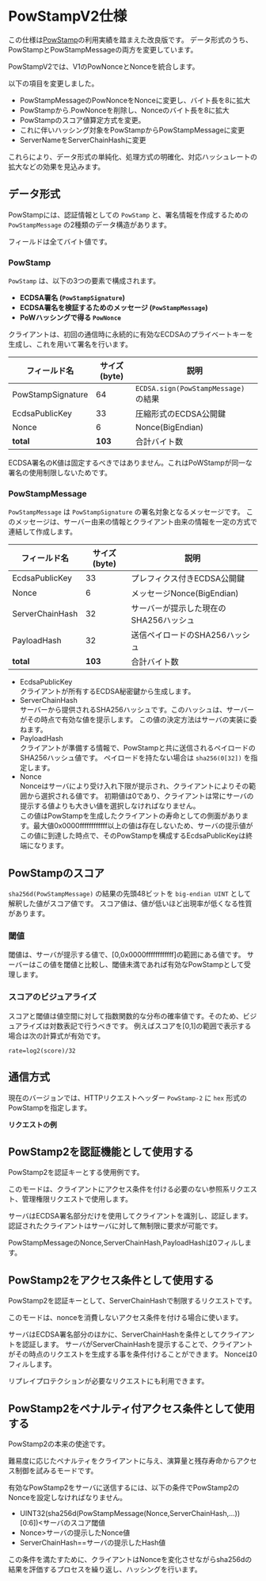 # PowStampV2仕様

この仕様は[PowStamp](./powstamp.md)の利用実績を踏まえた改良版です。
データ形式のうち、PowStampとPowStampMessageの両方を変更しています。

PowStampV2では、V1のPowNonceとNonceを統合します。

以下の項目を変更しました。

- PowStampMessageのPowNonceをNonceに変更し、バイト長を8に拡大
- PowStampから.PowNonceを削除し、Nonceのバイト長を8に拡大
- PowStampのスコア値算定方式を変更。
- これに伴いハッシング対象をPowStampからPowStampMessageに変更
- ServerNameをServerChainHashに変更


これらにより、データ形式の単純化、処理方式の明確化、対応ハッシュレートの拡大などの効果を見込みます。





## データ形式

PowStampには、認証情報としての `PowStamp` と、署名情報を作成するための `PowStampMessage` の2種類のデータ構造があります。

フィールドは全てバイト値です。

### PowStamp

`PowStamp` は、以下の3つの要素で構成されます。

- **ECDSA署名 (`PowStampSignature`)**
- **ECDSA署名を検証するためのメッセージ (`PowStampMessage`)**
- **PoWハッシングで得る `PowNonce`**

クライアントは、初回の通信時に永続的に有効なECDSAのプライベートキーを生成し、これを用いて署名を行います。

| フィールド名            | サイズ(byte) | 説明                                  |
|------------------|------------|---------------------------------|
| PowStampSignature | 64         | `ECDSA.sign(PowStampMessage)` の結果 |
| EcdsaPublicKey   | 33         | 圧縮形式のECDSA公開鍵                  |
| Nonce            | 6          | Nonce(BigEndian)                      |
| **total**        | **103**    | 合計バイト数                            |


ECDSA署名のK値は固定するべきではありません。これはPoWStampが同一な署名の使用制限しないためです。

### PowStampMessage

`PowStampMessage` は `PowStampSignature` の署名対象となるメッセージです。
このメッセージは、サーバー由来の情報とクライアント由来の情報を一定の方式で連結して作成します。

| フィールド名            | サイズ(byte) | 説明                                  |
|------------------|------------|---------------------------------|
| EcdsaPublicKey   | 33         | プレフィクス付きECDSA公開鍵                |
| Nonce            | 6          | メッセージNonce(BigEndian)                 |
| ServerChainHash | 32         | サーバーが提示した現在のSHA256ハッシュ               |
| PayloadHash      | 32         | 送信ペイロードのSHA256ハッシュ            |
| **total**        | **103**    | 合計バイト数                            |

- EcdsaPublicKey  
    クライアントが所有するECDSA秘密鍵から生成します。
- ServerChainHash  
    サーバーから提供されるSHA256ハッシュです。このハッシュは、サーバーがその時点で有効な値を提示します。
    この値の決定方法はサーバの実装に委ねます。
- PayloadHash  
    クライアントが準備する情報で、PowStampと共に送信されるペイロードのSHA256ハッシュ値です。
    ペイロードを持たない場合は `sha256(0[32])` を指定します。
- Nonce  
    Nonceはサーバにより受け入れ下限が提示され、クライアントによりその範囲から選択される値です。
    初期値は0であり、クライアントは常にサーバの提示する値よりも大きい値を選択しなければなりません。  
    この値はPowStampを生成したクライアントの寿命としての側面があります。最大値0x0000ffffffffffff以上の値は存在しないため、サーバの提示値がこの値に到達した時点で、そのPowStampを構成するEcdsaPublicKeyは終端になります。  


## PowStampのスコア

`sha256d(PowStampMessage)` の結果の先頭48ビットを `big-endian UINT` として解釈した値がスコア値です。
スコア値は、値が低いほど出現率が低くなる性質があります。

### 閾値

閾値は、サーバが提示する値で、[0,0x0000ffffffffffff]の範囲にある値です。
サーバーはこの値を閾値と比較し、閾値未満であれば有効なPowStampとして受理します。


### スコアのビジュアライズ

スコアと閾値は値空間に対して指数関数的な分布の確率値です。そのため、ビジュアライズは対数表記で行うべきです。
例えばスコアを[0,1]の範囲で表示する場合は次の計算式が有効です。
```
rate=log2(score)/32
```





## 通信方式

現在のバージョンでは、HTTPリクエストヘッダー `PowStamp-2` に `hex` 形式のPowStampを指定します。

**リクエストの例**
<!-- ```
GET /status.php HTTP/1.1
User-Agent: python-requests/2.31.0
Accept-Encoding: gzip, deflate, br
Accept: */*
Connection: keep-alive
PowStamp-2: 1afe01c478b26b091e28568e921ba72fdfd253f0400deed94f482e9825113071034f8d917a1b18c2905dc68ad093188af3da4814f18998a751b0e291b38d4cb702cf751b15ce7de09d29aa612a48788b7ce576ba513a50c666404131d2988f57180000012b00000001
``` -->











## PowStamp2を認証機能として使用する

PowStamp2を認証キーとする使用例です。

このモードは、クライアントにアクセス条件を付ける必要のない参照系リクエスト、管理権限リクエストで使用します。

サーバはECDSA署名部分だけを使用してクライアントを識別し、認証します。
認証されたクライアントはサーバに対して無制限に要求が可能です。

PowStampMessageのNonce,ServerChainHash,PayloadHashは0フィルします。


## PowStamp2をアクセス条件として使用する

PowStamp2を認証キーとして、ServerChainHashで制限するリクエストです。

このモードは、nonceを消費しないアクセス条件を付ける場合に使います。

サーバはECDSA署名部分のほかに、ServerChainHashを条件としてクライアントを認証します。
サーバがServerChainHashを提示することで、クライアントがその時点のリクエストを生成する事を条件付けることができます。
Nonceは0フィルします。

リプレイプロテクションが必要なリクエストにも利用できます。



## PowStamp2をペナルティ付アクセス条件として使用する

PowStamp2の本来の使途です。

難易度に応じたペナルティをクライアントに与え、演算量と残存寿命からアクセス制御を試みるモードです。



有効なPowStamp2をサーバに送信するには、以下の条件でPowStamp2のNonceを設定しなければなりません。

- UINT32(sha256d(PowStampMessage(Nonce,ServerChainHash,...))[0:6])<サーバのスコア閾値
- Nonce>サーバの提示したNonce値
- ServerChainHash==サーバの提示したHash値

この条件を満たすために、クライアントはNonceを変化させながらsha256dの結果を評価するプロセスを繰り返し、ハッシングを行います。



